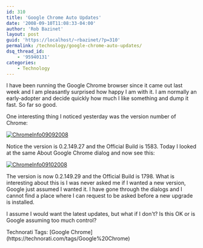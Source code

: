 ```yaml
---
id: 310
title: 'Google Chrome Auto Updates'
date: '2008-09-10T11:08:33-04:00'
author: 'Rob Bazinet'
layout: post
guid: 'https://localhost/~rbazinet/?p=310'
permalink: /technology/google-chrome-auto-updates/
dsq_thread_id:
    - '95940131'
categories:
    - Technology
---
```


I have been running the Google Chrome browser since it came out last week and I am pleasantly surprised how happy I am with it. I am normally an early-adopter and decide quickly how much I like something and dump it fast. So far so good.

One interesting thing I noticed yesterday was the version number of Chrome:

[![ChromeInfo09092008](https://accidentaltechnologist.com/files/media/image/WindowsLiveWriter/GoogleChromeAutoUpdates_99C6/ChromeInfo09092008_thumb.jpg)](https://accidentaltechnologist.com/files/media/image/WindowsLiveWriter/GoogleChromeAutoUpdates_99C6/ChromeInfo09092008_2.jpg)

Notice the version is 0.2.149.27 and the Official Build is 1583. Today I looked at the same About Google Chrome dialog and now see this:

[![ChromeInfo09102008](https://accidentaltechnologist.com/files/media/image/WindowsLiveWriter/GoogleChromeAutoUpdates_99C6/ChromeInfo09102008_thumb.jpg)](https://accidentaltechnologist.com/files/media/image/WindowsLiveWriter/GoogleChromeAutoUpdates_99C6/ChromeInfo09102008_2.jpg)

The version is now 0.2.149.29 and the Official Build is 1798. What is interesting about this is I was never asked me if I wanted a new version, Google just assumed I wanted it. I have gone through the dialogs and I cannot find a place where I can request to be asked before a new upgrade is installed.

I assume I would want the latest updates, but what if I don't? Is this OK or is Google assuming too much control?

<div class="wlWriterSmartContent" id="scid:0767317B-992E-4b12-91E0-4F059A8CECA8:2d2e1655-4f4c-4ee0-8767-0b55083c012d" style="padding-right: 0px; display: inline; padding-left: 0px; padding-bottom: 0px; margin: 0px; padding-top: 0px">Technorati Tags: [Google Chrome](https://technorati.com/tags/Google%20Chrome)</div>